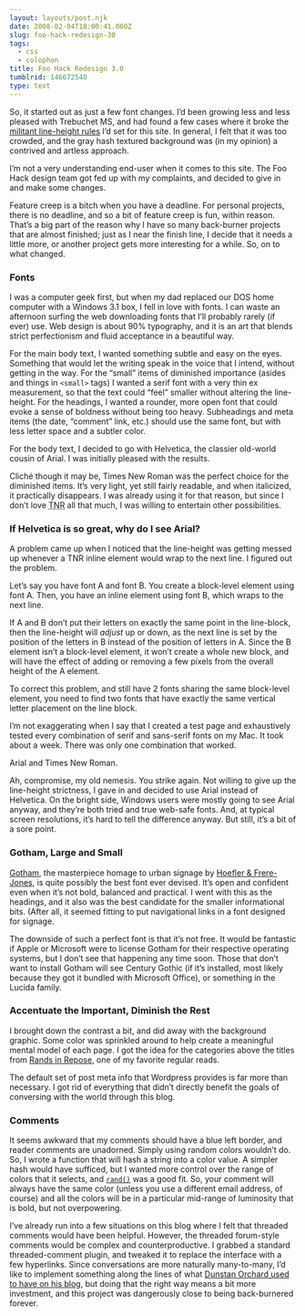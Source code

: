 ```yaml
---
layout: layouts/post.njk
date: 2008-02-04T18:00:41.000Z
slug: foo-hack-redesign-30
tags:
  - css
  - colophon
title: Foo Hack Redesign 3.0
tumblrid: 146672540
type: text
---
```

<p>So, it started out as just a few font changes.  I&rsquo;d been growing less and less pleased with Trebuchet MS, and had found a few cases where it broke the <a href="http://foohack.com/2007/08/marching-to-a-vertical-cadence/">militant line-height rules</a> I&rsquo;d set for this site.  In general, I felt that it was too crowded, and the gray hash textured background was (in my opinion) a contrived and artless approach.</p>

<p>I&rsquo;m not a very understanding end-user when it comes to this site.  The Foo Hack design team got fed up with my complaints, and decided to give in and make some changes.</p>

<p>Feature creep is a bitch when you have a deadline.  For personal projects, there is no deadline, and so a bit of feature creep is fun, within reason.  That&rsquo;s a big part of the reason why I have so many back-burner projects that are almost finished; just as I near the finish line, I decide that it needs a little more, or another project gets more interesting for a while.  So, on to what changed.</p>

<h3>Fonts</h3>

<p>I was a computer geek first, but when my dad replaced our DOS home computer with a Windows 3.1 box, I fell in love with fonts.  I can waste an afternoon surfing the web downloading fonts that I&rsquo;ll probably rarely (if ever) use.  Web design is about 90% typography, and it is an art that blends strict perfectionism and fluid acceptance in a beautiful way.</p>

<p>For the main body text, I wanted something subtle and easy on the eyes.  Something that would let the writing speak in the voice that I intend, without getting in the way.  For the &ldquo;small&rdquo; items of diminished importance (asides and things in <code>&lt;small&gt;</code> tags) I wanted a serif font with a very thin ex measurement, so that the text could &ldquo;feel&rdquo; smaller without altering the line-height.  For the headings, I wanted a rounder, more open font that could evoke a sense of boldness without being too heavy.  Subheadings and meta items (the date, &ldquo;comment&rdquo; link, etc.) should use the same font, but with less letter space and a subtler color.</p>

<p>For the body text, I decided to go with Helvetica, the classier old-world cousin of Arial.  I was initially pleased with the results.</p>

<p>Cliché though it may be, Times New Roman was the perfect choice for the diminished items.  It&rsquo;s very light, yet still fairly readable, and when italicized, it practically disappears.  I was already using it for that reason, but since I don&rsquo;t love <abbr title="Times New Roman">TNR</abbr> all that much, I was willing to entertain other possibilities.</p>

<h3>If Helvetica is so great, why do I see Arial?</h3>

<p>A problem came up when I noticed that the line-height was getting messed up whenever a TNR inline element would wrap to the next line.  I figured out the problem.</p>

<p>Let&rsquo;s say you have font A and font B.  You create a block-level element using font A.  Then, you have an inline element using font B, which wraps to the next line.</p>

<p>If A and B don&rsquo;t put their letters on exactly the same point in the line-block, then the line-height will <em>adjust</em> up or down, as the next line is set by the position of the letters in B instead of the position of letters in A.  Since the B element isn&rsquo;t a block-level element, it won&rsquo;t create a whole new block, and will have the effect of adding or removing a few pixels from the overall height of the A element.</p>

<p>To correct this problem, and still have 2 fonts sharing the same block-level element, you need to find two fonts that have exactly the same vertical letter placement on the line block.</p>

<p>I&rsquo;m not exaggerating when I say that I created a test page and exhaustively tested every combination of serif and sans-serif fonts on my Mac.  It took about a week.  There was only one combination that worked.</p>

<p>Arial and Times New Roman.</p>

<p>Ah, compromise, my old nemesis. You strike again.  Not willing to give up the line-height strictness, I gave in and decided to use Arial instead of Helvetica.  On the bright side, Windows users were mostly going to see Arial anyway, and they&rsquo;re both tried and true web-safe fonts.  And, at typical screen resolutions, it&rsquo;s hard to tell the difference anyway.  But still, it&rsquo;s a bit of a sore point.</p>

<h3>Gotham, Large and Small</h3>

<p><a href="http://www.typography.com/fonts/font_overview.php?productLineID=100008">Gotham</a>, the masterpiece homage to urban signage by <a href="http://www.typography.com/">Hoefler &amp; Frere-Jones</a>, is quite possibly the best font ever devised.  It&rsquo;s open and confident even when it&rsquo;s not bold, balanced and practical.  I went with this as the headings, and it also was the best candidate for the smaller informational bits.  (After all, it seemed fitting to put navigational links in a font designed for signage.</p>

<p>The downside of such a perfect font is that it&rsquo;s not free.  It would be fantastic if Apple or Microsoft were to license Gotham for their respective operating systems, but I don&rsquo;t see that happening any time soon.  Those that don&rsquo;t want to install Gotham will see Century Gothic (if it&rsquo;s installed, most likely because they got it bundled with Microsoft Office), or something in the Lucida family.</p>

<h3>Accentuate the Important, Diminish the Rest</h3>

<p>I brought down the contrast a bit, and did away with the background graphic.  Some color was sprinkled around to help create a meaningful mental model of each page.  I got the idea for the categories above the titles from <a href="http://randsinrepose.com">Rands in Repose</a>, one of my favorite regular reads.</p>

<p>The default set of post meta info that Wordpress provides is far more than necessary.  I got rid of everything that didn&rsquo;t directly benefit the goals of conversing with the world through this blog.</p>

<h3>Comments</h3>

<p>It seems awkward that my comments should have a blue left border, and reader comments are unadorned.  Simply using random colors wouldn&rsquo;t do.  So, I wrote a function that will hash a string into a color value.  A simpler hash would have sufficed, but I wanted more control over the range of colors that it selects, and <code><a href="http://php.net/rand">rand()</a></code> was a good fit.  So, your comment will always have the same color (unless you use a different email address, of course) and all the colors will be in a particular mid-range of luminosity that is bold, but not overpowering.</p>

<p>I&rsquo;ve already run into a few situations on this blog where I felt that threaded comments would have been helpful. However, the threaded forum-style comments would be complex and counterproductive.  I grabbed a standard threaded-comment plugin, and tweaked it to replace the interface with a few hyperlinks.  Since conversations are more naturally many-to-many, I&rsquo;d like to implement something along the lines of what <a href="http://1976design.com/blog/archive/2003/11/12/comments/">Dunstan Orchard used to have on his blog</a>, but doing that the right way means a bit more investment, and this project was dangerously close to being back-burnered forever.</p>
